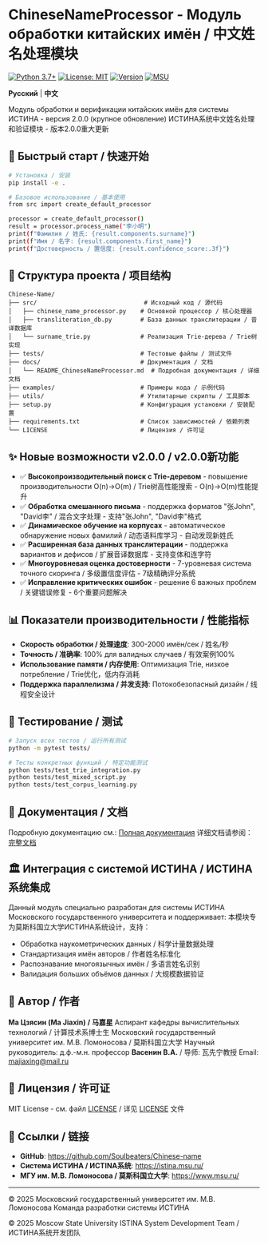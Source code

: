 # ChineseNameProcessor - Модуль обработки китайских имён / 中文姓名处理模块

[![Python 3.7+](https://img.shields.io/badge/python-3.7+-blue.svg)](https://www.python.org/downloads/)
[![License: MIT](https://img.shields.io/badge/License-MIT-yellow.svg)](https://opensource.org/licenses/MIT)
[![Version](https://img.shields.io/badge/version-2.0.0-green.svg)](https://github.com/Soulbeaters/Chinese-name)
[![MSU](https://img.shields.io/badge/МГУ-ИСТИНА-red.svg)](https://istina.msu.ru/)

**Русский** | **中文**

Модуль обработки и верификации китайских имён для системы ИСТИНА - версия 2.0.0 (крупное обновление)
ИСТИНА系统中文姓名处理和验证模块 - 版本2.0.0重大更新

## 🚀 Быстрый старт / 快速开始

```bash
# Установка / 安装
pip install -e .

# Базовое использование / 基本使用
from src import create_default_processor

processor = create_default_processor()
result = processor.process_name("李小明")
print(f"Фамилия / 姓氏: {result.components.surname}")
print(f"Имя / 名字: {result.components.first_name}")
print(f"Достоверность / 置信度: {result.confidence_score:.3f}")
```

## 📁 Структура проекта / 项目结构

```
Chinese-Name/
├── src/                              # Исходный код / 源代码
│   ├── chinese_name_processor.py    # Основной процессор / 核心处理器
│   ├── transliteration_db.py        # База данных транслитерации / 音译数据库
│   └── surname_trie.py              # Реализация Trie-дерева / Trie树实现
├── tests/                           # Тестовые файлы / 测试文件
├── docs/                            # Документация / 文档
│   └── README_ChineseNameProcessor.md  # Подробная документация / 详细文档
├── examples/                        # Примеры кода / 示例代码
├── utils/                           # Утилитарные скрипты / 工具脚本
├── setup.py                         # Конфигурация установки / 安装配置
├── requirements.txt                 # Список зависимостей / 依赖列表
└── LICENSE                          # Лицензия / 许可证
```

## ✨ Новые возможности v2.0.0 / v2.0.0新功能

- ✅ **Высокопроизводительный поиск с Trie-деревом** - повышение производительности O(n)→O(m) / Trie树高性能搜索 - O(n)→O(m)性能提升
- ✅ **Обработка смешанного письма** - поддержка форматов "张John", "David李" / 混合文字处理 - 支持"张John", "David李"格式
- ✅ **Динамическое обучение на корпусах** - автоматическое обнаружение новых фамилий / 动态语料库学习 - 自动发现新姓氏
- ✅ **Расширенная база данных транслитерации** - поддержка вариантов и дефисов / 扩展音译数据库 - 支持变体和连字符
- ✅ **Многоуровневая оценка достоверности** - 7-уровневая система точного скоринга / 多级置信度评估 - 7级精确评分系统
- ✅ **Исправление критических ошибок** - решение 6 важных проблем / 关键错误修复 - 6个重要问题解决

## 📊 Показатели производительности / 性能指标

- **Скорость обработки / 处理速度**: 300-2000 имён/сек / 姓名/秒
- **Точность / 准确率**: 100% для валидных случаев / 有效案例100%
- **Использование памяти / 内存使用**: Оптимизация Trie, низкое потребление / Trie优化，低内存消耗
- **Поддержка параллелизма / 并发支持**: Потокобезопасный дизайн / 线程安全设计

## 🧪 Тестирование / 测试

```bash
# Запуск всех тестов / 运行所有测试
python -m pytest tests/

# Тесты конкретных функций / 特定功能测试
python tests/test_trie_integration.py
python tests/test_mixed_script.py
python tests/test_corpus_learning.py
```

## 📖 Документация / 文档

Подробную документацию см.: [Полная документация](docs/README_ChineseNameProcessor.md)
详细文档请参阅：[完整文档](docs/README_ChineseNameProcessor.md)

## 🏛️ Интеграция с системой ИСТИНА / ИСТИНА系统集成

Данный модуль специально разработан для системы ИСТИНА Московского государственного университета и поддерживает:
本模块专为莫斯科国立大学ИСТИНА系统设计，支持：

- Обработка наукометрических данных / 科学计量数据处理
- Стандартизация имён авторов / 作者姓名标准化
- Распознавание многоязычных имён / 多语言姓名识别
- Валидация больших объёмов данных / 大规模数据验证

## 👥 Автор / 作者

**Ма Цзясин (Ma Jiaxin) / 马嘉星**
Аспирант кафедры вычислительных технологий / 计算技术系博士生
Московский государственный университет им. М.В. Ломоносова / 莫斯科国立大学
Научный руководитель: д.ф.-м.н. профессор **Васенин В.А.** / 导师: 瓦先宁教授
Email: majiaxing@mail.ru

## 📄 Лицензия / 许可证

MIT License - см. файл [LICENSE](LICENSE) / 详见 [LICENSE](LICENSE) 文件

## 🔗 Ссылки / 链接

- **GitHub**: https://github.com/Soulbeaters/Chinese-name
- **Система ИСТИНА / ИСТINA系统**: https://istina.msu.ru/
- **МГУ им. М.В. Ломоносова / 莫斯科国立大学**: https://www.msu.ru/

---

© 2025 Московский государственный университет им. М.В. Ломоносова
Команда разработки системы ИСТИНА

© 2025 Moscow State University
ISTINA System Development Team / ИСТИНА系统开发团队